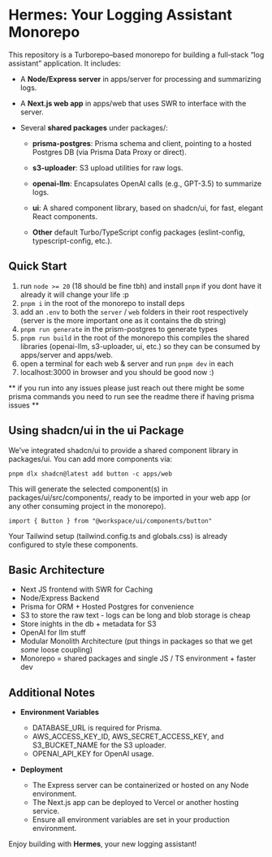 Hermes: Your Logging Assistant Monorepo
=======================================

This repository is a Turborepo–based monorepo for building a full‐stack “log assistant” application. It includes:

*   A **Node/Express server** in apps/server for processing and summarizing logs.
    
*   A **Next.js web app** in apps/web that uses SWR to interface with the server.
    
*   Several **shared packages** under packages/:
    
    *   **prisma-postgres**: Prisma schema and client, pointing to a hosted Postgres DB (via Prisma Data Proxy or direct).
        
    *   **s3-uploader**: S3 upload utilities for raw logs.
        
    *   **openai-llm**: Encapsulates OpenAI calls (e.g., GPT-3.5) to summarize logs.
        
    *   **ui**: A shared component library, based on shadcn/ui, for fast, elegant React components.
        
    *   **Other** default Turbo/TypeScript config packages (eslint-config, typescript-config, etc.).
        

Quick Start
-----------

1. run `node >= 20` (18 should be fine tbh) and install `pnpm` if you dont have it already it will change your life :p
2. `pnpm i` in the root of the monorepo to install deps
3. add an `.env` to both the `server` / `web` folders in their root respectively (server is the more important one as it contains the db string)
4. `pnpm run generate` in the prism-postgres to generate types
5. `pnpm run build` in the root of the monorepo this compiles the shared libraries (openai-llm, s3-uploader, ui, etc.) so they can be consumed by apps/server and apps/web.
6.  open a terminal for each web & server and run `pnpm dev` in each 
7.  localhost:3000 in browser and you should be good now :)

** if you run into any issues please just reach out there might be some prisma commands you need to run see the readme there if having prisma issues **
    

Using shadcn/ui in the ui Package
---------------------------------

We’ve integrated shadcn/ui to provide a shared component library in packages/ui. You can add more components via:

`pnpm dlx shadcn@latest add button -c apps/web`

This will generate the selected component(s) in packages/ui/src/components/, ready to be imported in your web app (or any other consuming project in the monorepo).

`import { Button } from "@workspace/ui/components/button"`

Your Tailwind setup (tailwind.config.ts and globals.css) is already configured to style these components.

Basic Architecture
----------------
* Next JS frontend with SWR for Caching
* Node/Express Backend
* Prisma for ORM + Hosted Postgres for convenience
* S3 to store the raw text - logs can be long and blob storage is cheap
* Store inights in the db + metadata for S3
* OpenAI for llm stuff
* Modular Monolith Architecture (put things in packages so that we get _some_ loose coupling)
* Monorepo = shared packages and single JS / TS environment + faster dev

Additional Notes
----------------

*   **Environment Variables**
    
    *   DATABASE\_URL is required for Prisma.
    *   AWS\_ACCESS\_KEY\_ID, AWS\_SECRET\_ACCESS\_KEY, and S3\_BUCKET\_NAME for the S3 uploader.
    *   OPENAI\_API\_KEY for OpenAI usage.
        
*   **Deployment**
    
    *   The Express server can be containerized or hosted on any Node environment.
    *   The Next.js app can be deployed to Vercel or another hosting service.
    *   Ensure all environment variables are set in your production environment.
        

Enjoy building with **Hermes**, your new logging assistant!
